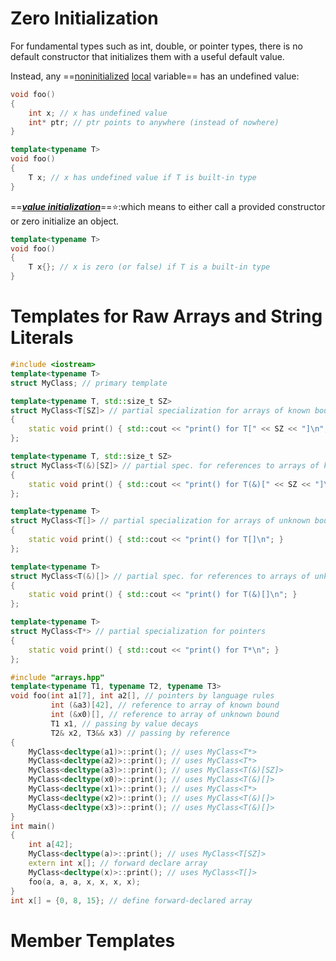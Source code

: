 # Zero Initialization

For fundamental types such as int, double, or pointer types, there is no default constructor that initializes them with a useful default value. 

Instead, any ==<u>noninitialized</u> <u>local</u> variable== has an undefined value:

```cpp
void foo()
{
    int x; // x has undefined value
    int* ptr; // ptr points to anywhere (instead of nowhere)
}
```

```cpp
template<typename T>
void foo()
{
    T x; // x has undefined value if T is built-in type
}
```



==***<u>value initialization</u>***==:star::which means to either call a provided constructor
or zero initialize an object.

```cpp
template<typename T>
void foo()
{
    T x{}; // x is zero (or false) if T is a built-in type
}
```



# Templates for Raw Arrays and String Literals

```cpp
#include <iostream>
template<typename T>
struct MyClass; // primary template

template<typename T, std::size_t SZ>
struct MyClass<T[SZ]> // partial specialization for arrays of known bounds
{
    static void print() { std::cout << "print() for T[" << SZ << "]\n"; }
};

template<typename T, std::size_t SZ>
struct MyClass<T(&)[SZ]> // partial spec. for references to arrays of known bounds
{
    static void print() { std::cout << "print() for T(&)[" << SZ << "]\n"; }
};

template<typename T>
struct MyClass<T[]> // partial specialization for arrays of unknown bounds
{
    static void print() { std::cout << "print() for T[]\n"; }
};

template<typename T>
struct MyClass<T(&)[]> // partial spec. for references to arrays of unknown bounds
{
    static void print() { std::cout << "print() for T(&)[]\n"; }
};

template<typename T>
struct MyClass<T*> // partial specialization for pointers
{
    static void print() { std::cout << "print() for T*\n"; }
};
```

```cpp
#include "arrays.hpp"
template<typename T1, typename T2, typename T3>
void foo(int a1[7], int a2[], // pointers by language rules
         int (&a3)[42], // reference to array of known bound
         int (&x0)[], // reference to array of unknown bound
         T1 x1, // passing by value decays
         T2& x2, T3&& x3) // passing by reference
{
    MyClass<decltype(a1)>::print(); // uses MyClass<T*>
    MyClass<decltype(a2)>::print(); // uses MyClass<T*>
    MyClass<decltype(a3)>::print(); // uses MyClass<T(&)[SZ]>
    MyClass<decltype(x0)>::print(); // uses MyClass<T(&)[]>
    MyClass<decltype(x1)>::print(); // uses MyClass<T*>
    MyClass<decltype(x2)>::print(); // uses MyClass<T(&)[]>
    MyClass<decltype(x3)>::print(); // uses MyClass<T(&)[]>
}
int main()
{
    int a[42];
    MyClass<decltype(a)>::print(); // uses MyClass<T[SZ]>
    extern int x[]; // forward declare array
    MyClass<decltype(x)>::print(); // uses MyClass<T[]>
    foo(a, a, a, x, x, x, x);
}
int x[] = {0, 8, 15}; // define forward-declared array
```



# Member Templates

